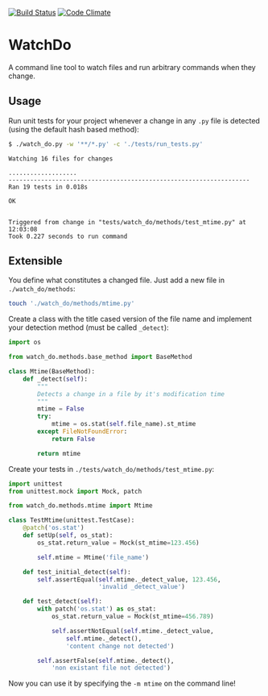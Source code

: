 [![Build Status](https://travis-ci.org/vimist/watch-do.svg?branch=master)](https://travis-ci.org/vimist/watch-do)
[![Code Climate](https://codeclimate.com/github/vimist/watch-do/badges/gpa.svg)](https://codeclimate.com/github/vimist/watch-do)

WatchDo
=======
A command line tool to watch files and run arbitrary commands when they
change.

Usage
-----
Run unit tests for your project whenever a change in any `.py` file is
detected (using the default hash based method):

```bash
$ ./watch_do.py -w '**/*.py' -c './tests/run_tests.py'
```

    Watching 16 files for changes

    ...................
    -------------------------------------------------------------------
    Ran 19 tests in 0.018s

    OK


    Triggered from change in "tests/watch_do/methods/test_mtime.py" at
    12:03:08
    Took 0.227 seconds to run command

Extensible
----------
You define what constitutes a changed file. Just add a new file in
`./watch_do/methods`:

```bash
touch './watch_do/methods/mtime.py'
```

Create a class with the title cased version of the file name and
implement your detection method (must be called `_detect`):

```python
import os

from watch_do.methods.base_method import BaseMethod

class Mtime(BaseMethod):
    def _detect(self):
        """
        Detects a change in a file by it's modification time
        """
        mtime = False
        try:
            mtime = os.stat(self.file_name).st_mtime
        except FileNotFoundError:
            return False

        return mtime
```

Create your tests in `./tests/watch_do/methods/test_mtime.py`:

```python
import unittest
from unittest.mock import Mock, patch

from watch_do.methods.mtime import Mtime

class TestMtime(unittest.TestCase):
    @patch('os.stat')
    def setUp(self, os_stat):
        os_stat.return_value = Mock(st_mtime=123.456)

        self.mtime = Mtime('file_name')

    def test_initial_detect(self):
        self.assertEqual(self.mtime._detect_value, 123.456,
                         'invalid _detect_value')

    def test_detect(self):
        with patch('os.stat') as os_stat:
            os_stat.return_value = Mock(st_mtime=456.789)

            self.assertNotEqual(self.mtime._detect_value,
                self.mtime._detect(),
                'content change not detected')

        self.assertFalse(self.mtime._detect(),
            'non existant file not detected')
```

Now you can use it by specifying the `-m mtime` on the command line!
